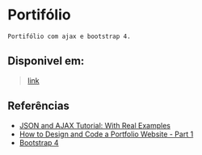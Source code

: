 # Portifólio
    Portifólio com ajax e bootstrap 4.

## Disponivel em:
> [link](https://matheushttp.github.io/portifolio.github.io/)

## Referências
- [JSON and AJAX Tutorial: With Real Examples](https://www.youtube.com/watch?v=rJesac0_Ftw)
- [How to Design and Code a Portfolio Website - Part 1](https://www.youtube.com/watch?v=tMOIYCdgGw0)
- [Bootstrap 4](https://getbootstrap.com/)
